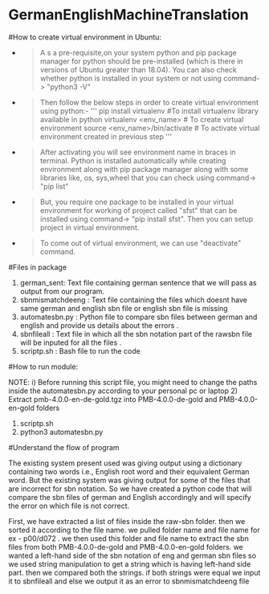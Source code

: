 # GermanEnglishMachineTranslation
#How to create virtual environment in Ubuntu:
- >A s a pre-requisite,on your system python and pip package manager for python should be pre-installed (which is there in versions of Ubuntu greater than 18.04). You can also check whether python is installed in your system or not using command-> "python3 -V"

- > Then follow the below steps in order to create virtual environment using python:-
'''
          pip install virtualenv #To install virtualenv library available in python
          virtualenv <env_name>  # To create virtual environment
          source <env_name>/bin/activate  # To activate virtual environment created in previous step
'''
- > After activating you will see environment name in braces in terminal. Python is installed automatically while creating environment along with pip package manager along with some libraries like, os, sys,wheel that you can check using command-> "pip list"

- > But, you require one package to be installed in your virtual environment for working of project called "sfst" that can be installed using command-> "pip install sfst". Then you can setup project in virtual environment.

- > To come out of virtual environment, we can use "deactivate" command.


#Files in package

1. german_sent: Text file containing german sentence that we will pass as output from  our program.
2. sbnmismatchdeeng : Text file containing the files which doesnt have same german and english sbn file or english sbn file is missing 
3. automatesbn.py : Python file to compare sbn files between german  and english and provide us details about the errors .
4. sbnfileall : Text file in which all the sbn notation part of the rawsbn file will be inputed for all the files .
5. scriptp.sh : Bash file to run the code 

#How to run module:

NOTE: i) Before running this script file, you might need to change the paths inside the automatesbn.py according to your personal pc or laptop 
2) Extract pmb-4.0.0-en-de-gold.tgz into PMB-4.0.0-de-gold  and PMB-4.0.0-en-gold folders

1. scriptp.sh 
2. python3 automatesbn.py  

#Understand the flow of program

The existing system present used was giving output using a dictionary containing two words i.e., English root word and their equivalent German word. But the existing system was giving output for some of the files that are incorrect for sbn notation. So we have created a python code that will compare the sbn files of german and English accordingly and will specify the error on which file is not correct. 

First, we have extracted a list of files inside the raw-sbn folder. then we sorted it according to the file name. we pulled folder name and file name for ex - p00/d072 . we then used this folder and file name to extract the sbn files from both PMB-4.0.0-de-gold  and PMB-4.0.0-en-gold folders.  we wanted a left-hand side of the sbn notation of eng and german sbn files so we used string manipulation to get a string which is having left-hand side part. then we compared both the strings. if both strings were equal we input it to sbnfileall and else we output it as an error to sbnmismatchdeeng file 
